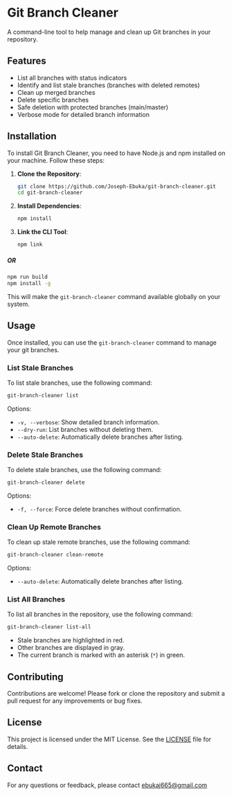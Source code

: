 # Git Branch Cleaner

A command-line tool to help manage and clean up Git branches in your repository.

## Features

- List all branches with status indicators
- Identify and list stale branches (branches with deleted remotes)
- Clean up merged branches
- Delete specific branches
- Safe deletion with protected branches (main/master)
- Verbose mode for detailed branch information

## Installation

To install Git Branch Cleaner, you need to have Node.js and npm installed on your machine. Follow these steps:

1. **Clone the Repository**:
   ```bash
   git clone https://github.com/Joseph-Ebuka/git-branch-cleaner.git
   cd git-branch-cleaner
   ```

2. **Install Dependencies**:
   ```bash
   npm install
   ```

3. **Link the CLI Tool**:  
   ```bash
   npm link
   ```
##### OR 
```bash
npm run build
npm install -g 
```

This will make the `git-branch-cleaner` command available globally on your system.

## Usage

Once installed, you can use the `git-branch-cleaner` command to manage your git branches.

### List Stale Branches

To list stale branches, use the following command:

```bash
git-branch-cleaner list
```

Options:
- `-v, --verbose`: Show detailed branch information.
- `--dry-run`: List branches without deleting them.
- `--auto-delete`: Automatically delete branches after listing.

### Delete Stale Branches

To delete stale branches, use the following command:

```bash
git-branch-cleaner delete
```

Options:
- `-f, --force`: Force delete branches without confirmation.

### Clean Up Remote Branches

To clean up stale remote branches, use the following command:

```bash
git-branch-cleaner clean-remote
```

Options:
- `--auto-delete`: Automatically delete branches after listing.

### List All Branches

To list all branches in the repository, use the following command:

```bash
git-branch-cleaner list-all
```

- Stale branches are highlighted in red.
- Other branches are displayed in gray.
- The current branch is marked with an asterisk (`*`) in green.

## Contributing

Contributions are welcome! Please fork or clone the repository and submit a pull request for any improvements or bug fixes.

## License

This project is licensed under the MIT License. See the [LICENSE](https://opensource.org/license/mit) file for details.

## Contact

For any questions or feedback, please contact ebukaj665@gmail.com 

